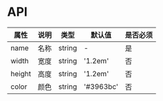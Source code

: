 # API

|    属性    |   说明   |    类型    |  默认值  | 是否必须 |
| --------- | ------- | --------- | ------- | -------  |
| name    | 名称 |  string   | -         | 是 |
| width   | 宽度 |  string   | '1.2em'   | 否 |
| height  | 高度 |  string   | '1.2em'   | 否 |
| color   | 颜色 |  string   | '#3963bc' | 否 |